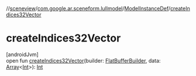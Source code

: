 //[sceneview](../../../index.md)/[com.google.ar.sceneform.lullmodel](../index.md)/[ModelInstanceDef](index.md)/[createIndices32Vector](create-indices32-vector.md)

# createIndices32Vector

[androidJvm]\
open fun [createIndices32Vector](create-indices32-vector.md)(builder: [FlatBufferBuilder](../../com.google.flatbuffers/-flat-buffer-builder/index.md), data: [Array](https://kotlinlang.org/api/latest/jvm/stdlib/kotlin/-array/index.html)&lt;[Int](https://kotlinlang.org/api/latest/jvm/stdlib/kotlin/-int/index.html)&gt;): [Int](https://kotlinlang.org/api/latest/jvm/stdlib/kotlin/-int/index.html)
